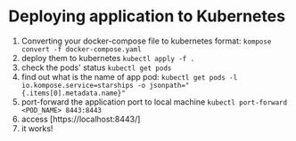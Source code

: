 # Deploying application to Kubernetes

1. Converting your docker-compose file to kubernetes format: `kompose convert -f docker-compose.yaml`
2. deploy them to kubernetes `kubectl apply -f .`
3. check the pods' status `kubectl get pods`
4. find out what is the name of app pod: `kubectl get pods -l io.kompose.service=starships -o jsonpath="{.items[0].metadata.name}"`
5. port-forward the application port to local machine `kubectl port-forward <POD_NAME> 8443:8443`
6. access [https://localhost:8443/]
7. it works!